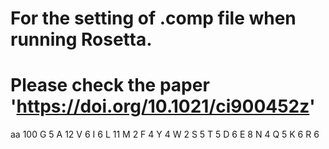 # For the setting of .comp file when running Rosetta.
# Please check the paper 'https://doi.org/10.1021/ci900452z'

aa	100
G	5
A	12
V	6
I	6
L	11
M	2
F	4
Y	4
W	2
S	5
T	5
D	6
E	8
N	4
Q	5
K	6
R	6




